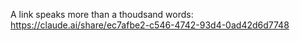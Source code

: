 A link speaks more than a thoudsand words: https://claude.ai/share/ec7afbe2-c546-4742-93d4-0ad42d6d7748 